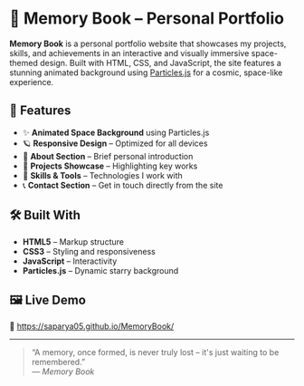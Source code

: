 # 🌌 Memory Book – Personal Portfolio
**Memory Book** is a personal portfolio website that showcases my projects, skills, and achievements in an interactive and visually immersive space-themed design. Built with HTML, CSS, and JavaScript, the site features a stunning animated background using [Particles.js](https://vincentgarreau.com/particles.js/) for a cosmic, space-like experience.


## 🚀 Features

- ✨ **Animated Space Background** using Particles.js  
- 🪐 **Responsive Design** – Optimized for all devices  
- 🌠 **About Section** – Brief personal introduction  
- 📁 **Projects Showcase** – Highlighting key works  
- 🧠 **Skills & Tools** – Technologies I work with  
- 📞 **Contact Section** – Get in touch directly from the site
  


## 🛠️ Built With

- **HTML5** – Markup structure  
- **CSS3** – Styling and responsiveness  
- **JavaScript** – Interactivity  
- **Particles.js** – Dynamic starry background  


## 🖼️ Live Demo

📍 https://saparya05.github.io/MemoryBook/

---

> “A memory, once formed, is never truly lost – it's just waiting to be remembered.”  
> — *Memory Book*
